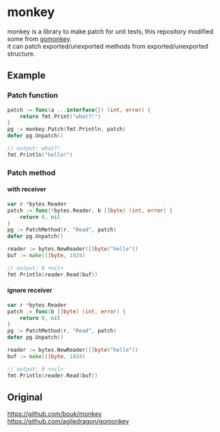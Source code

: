 # monkey
monkey is a library to make patch for unit tests, this repository modified some from [gomonkey](https://github.com/agiledragon/gomonkey).\
it can patch exported/unexported methods from exported/unexported structure.

## Example
### Patch function
```go
patch := func(a ...interface{}) (int, error) {
    return fmt.Print("what?!")
}
pg := monkey.Patch(fmt.Println, patch)
defer pg.Unpatch()

// output: what?!
fmt.Println("hello!")
```

### Patch method
#### with receiver
```go
var r *bytes.Reader
patch := func(*bytes.Reader, b []byte) (int, error) {
    return 0, nil
}
pg := PatchMethod(r, "Read", patch)
defer pg.Unpatch()

reader := bytes.NewReader([]byte("hello"))
buf := make([]byte, 1024)

// output: 0 <nil>
fmt.Println(reader.Read(buf))
```
#### ignore receiver
```go
var r *bytes.Reader
patch := func(b []byte) (int, error) {
    return 0, nil
}
pg := PatchMethod(r, "Read", patch)
defer pg.Unpatch()

reader := bytes.NewReader([]byte("hello"))
buf := make([]byte, 1024)

// output: 0 <nil>
fmt.Println(reader.Read(buf))
```

## Original
https://github.com/bouk/monkey  
https://github.com/agiledragon/gomonkey
